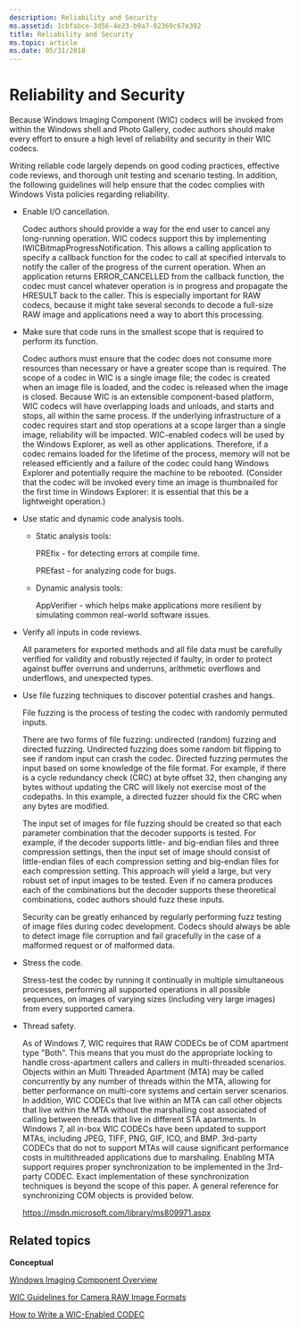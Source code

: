 ```yaml
---
description: Reliability and Security
ms.assetid: 1cbfabce-3d56-4e23-b9a7-02369c67e392
title: Reliability and Security
ms.topic: article
ms.date: 05/31/2018
---
```


# Reliability and Security

Because Windows Imaging Component (WIC) codecs will be invoked from within the Windows shell and Photo Gallery, codec authors should make every effort to ensure a high level of reliability and security in their WIC codecs.

Writing reliable code largely depends on good coding practices, effective code reviews, and thorough unit testing and scenario testing. In addition, the following guidelines will help ensure that the codec complies with Windows Vista policies regarding reliability.

-   Enable I/O cancellation.

    Codec authors should provide a way for the end user to cancel any long-running operation. WIC codecs support this by implementing IWICBitmapProgressNotification. This allows a calling application to specify a callback function for the codec to call at specified intervals to notify the caller of the progress of the current operation. When an application returns ERROR\_CANCELLED from the callback function, the codec must cancel whatever operation is in progress and propagate the HRESULT back to the caller. This is especially important for RAW codecs, because it might take several seconds to decode a full-size RAW image and applications need a way to abort this processing.

-   Make sure that code runs in the smallest scope that is required to perform its function.

    Codec authors must ensure that the codec does not consume more resources than necessary or have a greater scope than is required. The scope of a codec in WIC is a single image file; the codec is created when an image file is loaded, and the codec is released when the image is closed. Because WIC is an extensible component-based platform, WIC codecs will have overlapping loads and unloads, and starts and stops, all within the same process. If the underlying infrastructure of a codec requires start and stop operations at a scope larger than a single image, reliability will be impacted. WIC-enabled codecs will be used by the Windows Explorer, as well as other applications. Therefore, if a codec remains loaded for the lifetime of the process, memory will not be released efficiently and a failure of the codec could hang Windows Explorer and potentially require the machine to be rebooted. (Consider that the codec will be invoked every time an image is thumbnailed for the first time in Windows Explorer: it is essential that this be a lightweight operation.)

-   Use static and dynamic code analysis tools.

    -   Static analysis tools:

        PREfix - for detecting errors at compile time.

        PREfast - for analyzing code for bugs.

    -   Dynamic analysis tools:

        AppVerifier - which helps make applications more resilient by simulating common real-world software issues.

-   Verify all inputs in code reviews.

    All parameters for exported methods and all file data must be carefully verified for validity and robustly rejected if faulty, in order to protect against buffer overruns and underruns, arithmetic overflows and underflows, and unexpected types.

-   Use file fuzzing techniques to discover potential crashes and hangs.

    File fuzzing is the process of testing the codec with randomly permuted inputs.

    There are two forms of file fuzzing: undirected (random) fuzzing and directed fuzzing. Undirected fuzzing does some random bit flipping to see if random input can crash the codec. Directed fuzzing permutes the input based on some knowledge of the file format. For example, if there is a cycle redundancy check (CRC) at byte offset 32, then changing any bytes without updating the CRC will likely not exercise most of the codepaths. In this example, a directed fuzzer should fix the CRC when any bytes are modified.

    The input set of images for file fuzzing should be created so that each parameter combination that the decoder supports is tested. For example, if the decoder supports little- and big-endian files and three compression settings, then the input set of image should consist of little-endian files of each compression setting and big-endian files for each compression setting. This approach will yield a large, but very robust set of input images to be tested. Even if no camera produces each of the combinations but the decoder supports these theoretical combinations, codec authors should fuzz these inputs.

    Security can be greatly enhanced by regularly performing fuzz testing of image files during codec development. Codecs should always be able to detect image file corruption and fail gracefully in the case of a malformed request or of malformed data.

-   Stress the code.

    Stress-test the codec by running it continually in multiple simultaneous processes, performing all supported operations in all possible sequences, on images of varying sizes (including very large images) from every supported camera.

-   Thread safety.

    As of Windows 7, WIC requires that RAW CODECs be of COM apartment type "Both". This means that you must do the appropriate locking to handle cross-apartment callers and callers in multi-threaded scenarios. Objects within an Multi Threaded Apartment (MTA) may be called concurrently by any number of threads within the MTA, allowing for better performance on multi-core systems and certain server scenarios. In addition, WIC CODECs that live within an MTA can call other objects that live within the MTA without the marshalling cost associated of calling between threads that live in different STA apartments. In Windows 7, all in-box WIC CODECs have been updated to support MTAs, including JPEG, TIFF, PNG, GIF, ICO, and BMP. 3rd-party CODECs that do not to support MTAs will cause significant performance costs in multithreaded applications due to marshaling. Enabling MTA support requires proper synchronization to be implemented in the 3rd-party CODEC. Exact implementation of these synchronization techniques is beyond the scope of this paper. A general reference for synchronizing COM objects is provided below.

    https://msdn.microsoft.com/library/ms809971.aspx

## Related topics

<dl> <dt>

**Conceptual**
</dt> <dt>

[Windows Imaging Component Overview](-wic-about-windows-imaging-codec.md)
</dt> <dt>

[WIC Guidelines for Camera RAW Image Formats](-wic-rawguidelines.md)
</dt> <dt>

[How to Write a WIC-Enabled CODEC](-wic-howtowriteacodec.md)
</dt> </dl>

 

 




